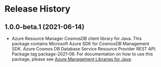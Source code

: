 # Release History

## 1.0.0-beta.1 (2021-06-14)

- Azure Resource Manager CosmosDB client library for Java. This package contains Microsoft Azure SDK for CosmosDB Management SDK. Azure Cosmos DB Database Service Resource Provider REST API. Package tag package-2021-06. For documentation on how to use this package, please see [Azure Management Libraries for Java](https://aka.ms/azsdk/java/mgmt).

